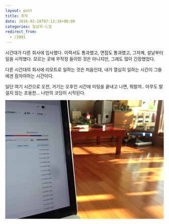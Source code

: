 ```yaml
---
layout: post
title: 취직
date: 2016-02-10T07:13:18+00:00
categories: 일상의-느낌
redirect_from:
  - /3881
---
```


시간대가 다른 회사에 입사했다. 이력서도 통과했고, 면접도 통과했고, 그저께, 설날부터 일을 시작했다. 모르는 곳에 무작정 들이민 것은 아니지만, 그래도 많이 긴장했었다.

 

다른 시간대의 회사에 리모트로 일하는 것은 처음인데, 내가 열심히 일하는 시간이 그들에겐 잠자야하는 시간이다.

일단 여기 시간으로 오전, 거기는 오후인 시간에 미팅을 끝내고 나면, 뭐랄까.. 아무도 말걸지 않는 조용한... 나만의 코딩이 시작된다.

![ ](/assets/media/uploads_2016_02_IMG_6863-e1455177745168.png)

